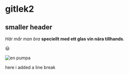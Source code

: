 # gitlek2

## smaller header

*Här mår man bra* **speciellt med ett glas vin nära tillhands**.

:smiley:

![en pumpa](pumpa.jpg)

  
  here i added a line break
